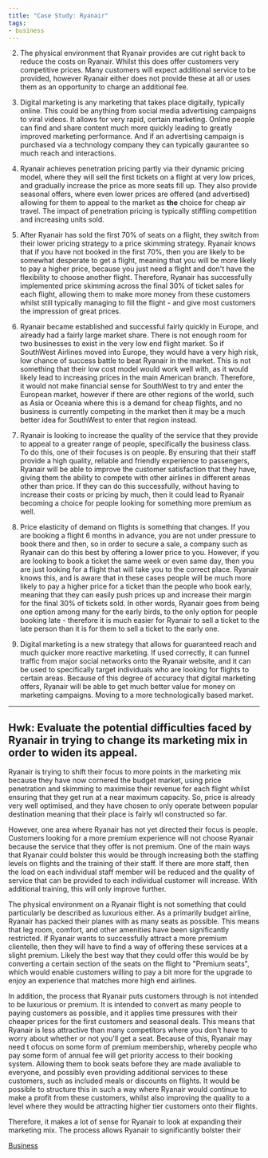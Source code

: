 ```yaml
---
title: "Case Study: Ryanair"
tags:
- business
---
```


2) The physical environment that Ryanair provides are cut right back to reduce the costs on Ryanair. Whilst this does offer customers very competitive prices. Many customers will expect additional service to be provided, however Ryanair either does not provide these at all or uses them as an opportunity to charge an additional fee.

3) Digital marketing is any marketing that takes place digitally, typically online. This could be anything from social media advertising campaigns to viral videos.  It allows for very rapid, certain marketing. Online people can find and share content much more quickly leading to greatly improved marketing performance. And if an advertising campaign is purchased via a technology company they can typically gaurantee so much reach and interactions. 

4) Ryanair achieves penetration pricing partly via their dynamic pricing model, where they will sell the first tickets on a flight at very low prices, and gradually increase the price as more seats fill up. They also provide seasonal offers, where even lower prices are offered (and advertised) allowing for them to appeal to the market as **the** choice for cheap air travel. The impact of penetration pricing is typically stiffling competition and increasing units sold.

5) After Ryanair has sold the first 70% of seats on a flight, they switch from their lower pricing strategy to a price skimming strategy. Ryanair knows that if you have not booked in the first 70%, then you are likely to be somewhat desperate to get a flight, meaning that you will be more likely to pay a higher price, because you just need a flight and don't have the flexibility to choose another flight. Therefore, Ryanair has successfully implemented price skimming across the final 30% of ticket sales for each flight, allowing them to make more money from these customers whilst still typically managing to fill the flight - and give most customers the impression of great prices.

6) Ryanair became established and successful fairly quickly in Europe, and already had a fairly large market share. There is not enough room for two businesses to exist in the very low end flight market. So if SouthWest Airlines moved into Europe, they would have a very high risk, low chance of success battle to beat Ryanair in the market. This is not something that their low cost model would work well with, as it would likely lead to increasing prices in the main American branch.  Therefore, it would not make financial sense for SouthWest to try and enter the European market, however if there are other regions of the world, such as Asia or Oceania where this is a demand for cheap flights, and no business is currently competing in the market then it may be a much better idea for SouthWest to enter that region instead.
7) Ryanair is looking to increase the quality of the service that they provide to appeal to a greater range of people, specifically the business class.  To do this, one of their focuses is on people. By ensuring that their staff provide a high quality, reliable and friendly experience to passengers, Ryanair will be able to improve the customer satisfaction that they have, giving them the ability to compete with other airlines in different areas other than price. If they can do this successfully, without having to increase their costs or pricing by much, then it could lead to Ryanair becoming a choice for people looking for something more premium as well.
8) Price elasticity of demand on flights is something that changes. If you are booking a flight 6 months in advance, you are not under pressure to book there and then, so in order to secure a sale, a company such as Ryanair can do this best by offering a lower price to you. However, if you are looking to book a ticket the same week or even same day, then you are just looking for a flight that will take you to the correct place. Ryanair knows this, and is aware that in these cases people will be much more likely to pay a higher price for a ticket than the people who book early, meaning that they can easily push prices up and increase their margin for the final 30% of tickets sold. In other words, Ryanair goes from being one option among many for the early birds, to the only option for people booking late - therefore it is much easier for Ryanair to sell a ticket to the late person than it is for them to sell a ticket to the early one. 
9) Digital marketing is a new strategy that allows for guaranteed reach and much quicker more reactive marketing. If used correctly, it can funnel traffic from major social networks onto the Ryanair website, and it can be used to specifically target individuals who are looking for flights to certain areas. Because of this degree of accuracy that digital marketing offers, Ryanair will be able to get much better value for money on marketing campaigns. Moving to a more technologically based market.

---
## Hwk: Evaluate the potential difficulties faced by Ryanair in trying to change its marketing mix in order to widen its appeal.

Ryanair is trying to shift their focus to more points in the marketing mix because they have now cornered the budget market, using price penetration and skimming to maximise their revenue for each flight whilst ensuring that they get run at a near maximum capacity. So, price is already very well optimised, and they have chosen to only operate between popular destination meaning that their place is fairly wll constructed so far. 

However, one area where Ryanair has not yet directed their focus is people. Customers looking for a more premium experience will not choose Ryanair because the service that they offer is not premium. One of the main ways that Ryanair could bolster this would be through increasing both the staffing levels on flights and the training of their staff. If there are more staff, then the load on each individual staff member will be reduced and the quality of service that can be provided to each individual customer will increase. With additional training, this will only improve further. 

The physical environment on a Ryanair flight is not something that could particularly be described as luxurious either. As a primarily budget airline, Ryanair has packed their planes with as many seats as possible. This means that leg room, comfort, and other amenities have been significantly restricted. If Ryanair wants to successfully attract a more premium clientelle, then they will have to find a way of offering these services at a slight premium. Likely the best way that they could offer this would be by converting a certain section of the seats on the flight to "Premium seats", which would enable customers willing to pay a bit more for the upgrade to enjoy an experience that matches more high end airlines. 

In addition, the process that Ryanair puts customers through is not intended to be luxurious or premium. It is intended to convert as many people to paying customers as possible, and it applies time pressures with their cheaper prices for the first customers and seasonal deals. This means that Ryanair is less attractive than many competitors where you don't have to worry about whether or not you'll get a seat. Because of this, Ryanair may need t ofocus on some form of premium membership, whereby people who pay some form of annual fee will get priority access to their booking system. Allowing them to book seats before they are made avaliable to everyone, and possibly even providing additional services to these customers, such as included meals or discounts on flights. It would be possible to structure this in such a way where Ryanair would continue to make a profit from these customers, whilst also improving the quality to a level where they would be attracting higher tier customers onto their flights.

Therefore, it makes a lot of sense for Ryanair to look at expanding their marketing mix. The process allows Ryanair to significantly bolster their 

[Business](/Business)